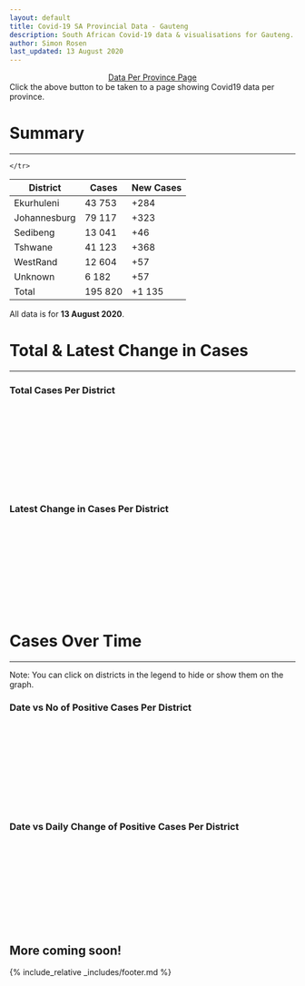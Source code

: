 ```yaml
---
layout: default
title: Covid-19 SA Provincial Data - Gauteng
description: South African Covid-19 data & visualisations for Gauteng. <br>Contains data for confirmed cases, tests, recoveries, deaths & active cases.
author: Simon Rosen
last_updated: 13 August 2020
---
```

<center><a href="/provinces" class="btn alt_btn_col">Data Per Province Page</a></center> 
Click the above button to be taken to a page showing Covid19 data per province. 

# Summary
___

<table>
<thead>
	<tr class="header">
		<th>District</th>
		<th>Cases</th>
		<th>New Cases</th>

	</tr>
</thead>
<tbody>
	<tr>
		<td class="index" markdown="span">Ekurhuleni</td>
		<td  markdown="span">43 753</td>
		<td  markdown="span">+284</td>
	</tr>
	<tr>
		<td class="index" markdown="span">Johannesburg</td>
		<td  markdown="span">79 117</td>
		<td  markdown="span">+323</td>
	</tr>
	<tr>
		<td class="index" markdown="span">Sedibeng</td>
		<td  markdown="span">13 041</td>
		<td  markdown="span">+46</td>
	</tr>
	<tr>
		<td class="index" markdown="span">Tshwane</td>
		<td  markdown="span">41 123</td>
		<td  markdown="span">+368</td>
	</tr>
	<tr>
		<td class="index" markdown="span">WestRand</td>
		<td  markdown="span">12 604</td>
		<td  markdown="span">+57</td>
	</tr>
	<tr>
		<td class="index" markdown="span">Unknown</td>
		<td  markdown="span">6 182</td>
		<td  markdown="span">+57</td>
	</tr>
	<tr>
		<td class="index total" markdown="span">Total</td>
		<td class="total" markdown="span">195 820</td>
		<td class="total" markdown="span">+1 135</td>
	</tr>
</tbody>
</table>

All data is for **13 August 2020**.

# Total & Latest Change in Cases

___

### Total Cases Per District
<div class="iframeDiv" align="center">
    <iframe class="lazy pieChart" data-src="tot_cases_per_district_gp.html" scrolling="no" frameborder="0"></iframe>
</div>

### Latest Change in Cases Per District
<div class="iframeDiv" align="center">
    <iframe class="lazy pieChart" data-src="latest_change_cases_per_district_gp.html" scrolling="no" frameborder="0"></iframe>
</div>

# Cases Over Time

___
Note: You can click on districts in the legend to hide or show them on the graph.
### Date vs No of Positive Cases Per District
<div class="iframeDiv" align="center">
    <iframe class="lazy" data-src="date_vs_cases_per_district_gp.html" scrolling="no" frameborder="0"></iframe>
</div>

### Date vs Daily Change of Positive Cases Per District
<div class="iframeDiv" align="center">
    <iframe class="lazy" data-src="date_vs_daily_cases_per_district_gp.html" scrolling="no" frameborder="0"></iframe>
</div>

## More coming soon!

{% include_relative _includes/footer.md %}